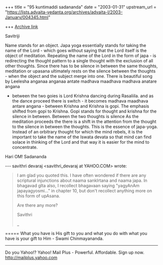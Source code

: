 +++
title = "95 kuntimaddi sadananda"
date = "2003-01-31"
upstream_url = "https://lists.advaita-vedanta.org/archives/advaita-l/2003-January/004345.html"

+++
[Archive link](https://lists.advaita-vedanta.org/archives/advaita-l/2003-January/004345.html)

Savitriji

Name stands for an object.  Japa yoga essentially stands for taking the
name of the Lord - which goes without saying that the Lord itself is the
object of meditation.  Repeating the name of the Lord in the form of
japa - is redirecting the thought pattern to a single thought with the
exclusion of all other thoughts.  Since there has to be silence in
between the same thoughts, meditation or upasana ultimately rests on the
silence between the thoughts - when the object and the subject merge
into one.  There is beautiful song by Leelesha
anganaa anganaa antate madhava
maadhava madhava anatare angana
- between the two goies is Lord Krishna dancing during Rasaliila. and as
the dance proceed there is switch - it becomes madhava maadhava antare
angana - between Krishna and Krishna is gopi.  The emphasis shifted from
gopi to Krishna.
Gopi stands for thought and krishna for the silence in between.
Between the two thoughts is silence
As the meditation proceeds the there is a shift in the attention from
the thought to the silence in between the thoughts.
This is the essence of japa-yoga.
Instead of an orbitrary thought for which the mind rebels, it is the
important to take the name of the Iswata devata so that mind can find
solace in thinking of the Lord and that way it is easier for the mind to
concentrate.

Hari OM!
Sadananda


--- savithri devaraj <savithri_devaraj at YAHOO.COM> wrote:
>
> I am glad you quoted this. I have often wondered if
> there are any scriptural injunctions about naama
> sankIrtana and naama japa. In bhagavad gIta also, I
> recollect bhagavaan saying "yagyAnAm japayagyosmi..."
> in chapter 10, but don't recollect anything more on
> this form of upAsana.
>
> Are there any more?
>
> Savithri
>
> _

=====
What you have is His gift to you and what you do with what you have is your gift to Him - Swami Chinmayananda.

__________________________________________________
Do you Yahoo!?
Yahoo! Mail Plus - Powerful. Affordable. Sign up now.
http://mailplus.yahoo.com

